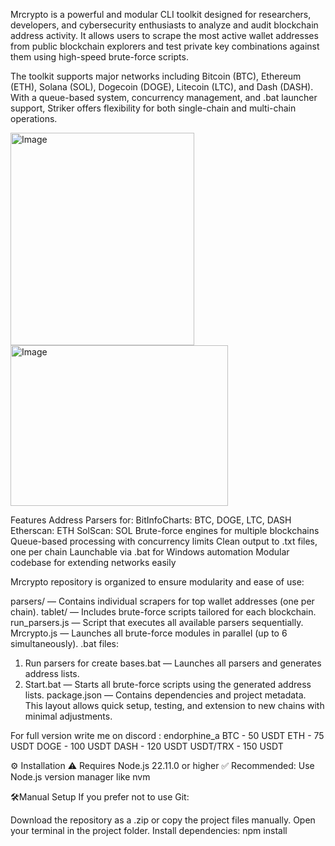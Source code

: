 Mrcrypto is a powerful and modular CLI toolkit designed for researchers, developers, and cybersecurity enthusiasts to analyze and audit blockchain address activity. It allows users to scrape the most active wallet addresses from public blockchain explorers and test private key combinations against them using high-speed brute-force scripts.

The toolkit supports major networks including Bitcoin (BTC), Ethereum (ETH), Solana (SOL), Dogecoin (DOGE), Litecoin (LTC), and Dash (DASH). With a queue-based system, concurrency management, and .bat launcher support, Striker offers flexibility for both single-chain and multi-chain operations.



<img width="294" height="340" alt="Image" src="https://github.com/user-attachments/assets/0b5d26fb-413b-49b1-af57-ada08c062895" />
<img width="348" height="257" alt="Image" src="https://github.com/user-attachments/assets/49e44925-ab40-41ba-9e76-35635f7d6ae2" /> 


Features
Address Parsers for:
BitInfoCharts: BTC, DOGE, LTC, DASH
Etherscan: ETH
SolScan: SOL
Brute-force engines for multiple blockchains
Queue-based processing with concurrency limits
Clean output to .txt files, one per chain
Launchable via .bat for Windows automation
Modular codebase for extending networks easily


Mrcrypto repository is organized to ensure modularity and ease of use:

parsers/ — Contains individual scrapers for top wallet addresses (one per chain).
tablet/ — Includes brute-force scripts tailored for each blockchain.
run_parsers.js — Script that executes all available parsers sequentially.
Mrcrypto.js — Launches all brute-force modules in parallel (up to 6 simultaneously).
.bat files:
1. Run parsers for create bases.bat — Launches all parsers and generates address lists.
2. Start.bat — Starts all brute-force scripts using the generated address lists.
package.json — Contains dependencies and project metadata.
This layout allows quick setup, testing, and extension to new chains with minimal adjustments.


For full version write me on discord : endorphine_a
BTC - 50 USDT
ETH - 75 USDT
DOGE - 100 USDT
DASH - 120 USDT
USDT/TRX - 150 USDT


⚙ Installation
⚠️ Requires Node.js 22.11.0 or higher
✅ Recommended: Use Node.js version manager like nvm

🛠Manual Setup
If you prefer not to use Git:

Download the repository as a .zip or copy the project files manually.
Open your terminal in the project folder.
Install dependencies: npm install
